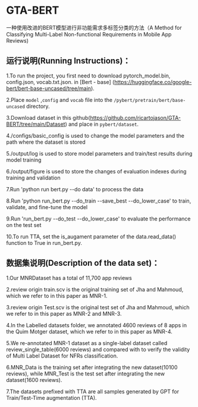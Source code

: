 # GTA-BERT
一种使用改进的BERT模型进行非功能需求多标签分类的方法（A Method for Classifying Multi-Label Non-functional Requirements in Mobile App Reviews)

## 运行说明(Running Instructions)：
1.To run the project, you first need to download pytorch_model.bin, config.json, vocab.txt.json. in [Bert - base] (https://huggingface.co/google-bert/bert-base-uncased/tree/main).

2.Place `model` ,`config` and `vocab` file into  the `/pybert/pretrain/bert/base-uncased` directory.

3.Download dataset in this github(https://github.com/ricartojason/GTA-BERT/tree/main/Dataset) and place in `pybert/dataset`.

4./configs/basic_config is used to change the model parameters and the path where the dataset is stored

5./output/log is used to store model parameters and train/test results during model training

6./output/figure is used to store the changes of evaluation indexes during training and validation

7.Run 'python run bert.py --do data' to process the data

8.Run 'python run_bert.py --do_train --save_best --do_lower_case' to train, validate, and fine-tune the model

9.Run 'run_bert.py --do_test --do_lower_case' to evaluate the performance on the test set

10.To run TTA, set the is_augament parameter of the data.read_data() function to True in run_bert.py.

## 数据集说明(Description of the data set)：
1.Our MNRDataset has a total of 11,700 app reviews

2.review origin train.scv is the original training set of Jha and Mahmoud, which we refer to in this paper as MNR-1. 

3.review origin Test.scv is the original test set of Jha and Mahmoud, which we refer to in this paper as MNR-2 and MNR-3. 

4.In the Labelled datasets folder, we annotated 4600 reviews of 8 apps in the Quim Motger dataset, which we refer to in this paper as MNR-4.

5.We re-annotated MNR-1 dataset as a single-label dataset called review_single_table(6000 reviews) and compared with to verify the validity of Multi Label Dataset for NFRs classification.

6.MNR_Data is the training set after integrating the new dataset(10100 reviews), while MNR_Test is the test set after integrating the new dataset(1600 reviews).

7.The datasets prefixed with TTA are all samples generated by GPT for Train/Test-Time augmentation (TTA).
